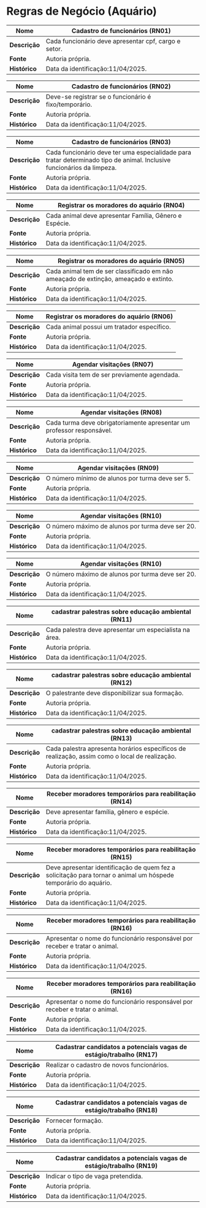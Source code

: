 # Regras de Negócio (Aquário)

| Nome     | Cadastro de funcionários (RN01) |
|----------| ------------------- |
| **Descrição** | Cada funcionário deve apresentar cpf, cargo e setor. |
| **Fonte** |Autoria própria. |
| **Histórico** | Data da identificação:11/04/2025. |

| Nome     | Cadastro de funcionários (RN02) |
|----------| ------------------- |
| **Descrição** | Deve-se registrar se o funcionário é fixo/temporário. |
| **Fonte** |Autoria própria. |
| **Histórico** | Data da identificação:11/04/2025. |

| Nome     | Cadastro de funcionários (RN03) |
|----------| ------------------- |
| **Descrição** | Cada funcionário deve ter uma especialidade para tratar determinado tipo de animal. Inclusive funcionários da limpeza. |
| **Fonte** |Autoria própria. |
| **Histórico** | Data da identificação:11/04/2025. |

| Nome     | Registrar os moradores do aquário (RN04) |
|----------| ------------------- |
| **Descrição** | Cada animal deve apresentar Família, Gênero e Espécie. |
| **Fonte** |Autoria própria. |
| **Histórico** | Data da identificação:11/04/2025. |

| Nome     | Registrar os moradores do aquário (RN05) |
|----------| ------------------- |
| **Descrição** | Cada animal tem de ser classificado em não ameaçado de extinção, ameaçado e extinto.  |
| **Fonte** |Autoria própria. |
| **Histórico** | Data da identificação:11/04/2025. |

| Nome     | Registrar os moradores do aquário (RN06) |
|----------| ------------------- |
| **Descrição** | Cada animal possui um tratador específico.  |
| **Fonte** |Autoria própria. |
| **Histórico** | Data da identificação:11/04/2025. |

| Nome     | Agendar visitações (RN07) |
|----------| ------------------- |
| **Descrição** | Cada visita tem de ser previamente agendada.  |
| **Fonte** |Autoria própria. |
| **Histórico** | Data da identificação:11/04/2025. |

| Nome     | Agendar visitações (RN08) |
|----------| ------------------- |
| **Descrição** | Cada turma deve obrigatoriamente apresentar um professor responsável.  |
| **Fonte** |Autoria própria. |
| **Histórico** | Data da identificação:11/04/2025. |

| Nome     | Agendar visitações (RN09) |
|----------| ------------------- |
| **Descrição** | O número mínimo de alunos por turma deve ser 5.  |
| **Fonte** |Autoria própria. |
| **Histórico** | Data da identificação:11/04/2025. |

| Nome     | Agendar visitações (RN10) |
|----------| ------------------- |
| **Descrição** | O número máximo de alunos por turma deve ser 20.  |
| **Fonte** |Autoria própria. |
| **Histórico** | Data da identificação:11/04/2025. |

| Nome     | Agendar visitações (RN10) |
|----------| ------------------- |
| **Descrição** | O número máximo de alunos por turma deve ser 20.  |
| **Fonte** |Autoria própria. |
| **Histórico** | Data da identificação:11/04/2025. |

| Nome     | cadastrar palestras sobre educação ambiental (RN11) |
|----------| ------------------- |
| **Descrição** | Cada palestra deve apresentar um especialista na área.  |
| **Fonte** |Autoria própria. |
| **Histórico** | Data da identificação:11/04/2025. 

| Nome     | cadastrar palestras sobre educação ambiental (RN12) |
|----------| ------------------- |
| **Descrição** | O palestrante deve disponibilizar sua formação.  |
| **Fonte** |Autoria própria. |
| **Histórico** | Data da identificação:11/04/2025.

| Nome     | cadastrar palestras sobre educação ambiental (RN13) |
|----------| ------------------- |
| **Descrição** | Cada palestra apresenta horários específicos de realização, assim como o local de realização.  |
| **Fonte** |Autoria própria. |
| **Histórico** | Data da identificação:11/04/2025.

| Nome     | Receber moradores temporários para reabilitação (RN14) |
|----------| ------------------- |
| **Descrição** | Deve apresentar família, gênero e espécie.  |
| **Fonte** |Autoria própria. |
| **Histórico** | Data da identificação:11/04/2025.

| Nome     | Receber moradores temporários para reabilitação (RN15) |
|----------| ------------------- |
| **Descrição** | Deve apresentar identificação de quem fez a solicitação para tornar o animal um hóspede temporário do aquário.  |
| **Fonte** |Autoria própria. |
| **Histórico** | Data da identificação:11/04/2025.

| Nome     | Receber moradores temporários para reabilitação (RN16) |
|----------| ------------------- |
| **Descrição** | Apresentar o nome do funcionário responsável por receber e tratar o animal.  |
| **Fonte** |Autoria própria. |
| **Histórico** | Data da identificação:11/04/2025.

| Nome     | Receber moradores temporários para reabilitação (RN16) |
|----------| ------------------- |
| **Descrição** | Apresentar o nome do funcionário responsável por receber e tratar o animal.  |
| **Fonte** |Autoria própria. |
| **Histórico** | Data da identificação:11/04/2025.

| Nome     | Cadastrar candidatos a potenciais vagas de estágio/trabalho (RN17) |
|----------| ------------------- |
| **Descrição** | Realizar o cadastro de novos funcionários.  |
| **Fonte** |Autoria própria. |
| **Histórico** | Data da identificação:11/04/2025.

| Nome     | Cadastrar candidatos a potenciais vagas de estágio/trabalho (RN18) |
|----------| ------------------- |
| **Descrição** |Fornecer formação.  |
| **Fonte** |Autoria própria. |
| **Histórico** | Data da identificação:11/04/2025.

| Nome     | Cadastrar candidatos a potenciais vagas de estágio/trabalho (RN19) |
|----------| ------------------- |
| **Descrição** |Indicar o tipo de vaga pretendida.  |
| **Fonte** |Autoria própria. |
| **Histórico** | Data da identificação:11/04/2025.
